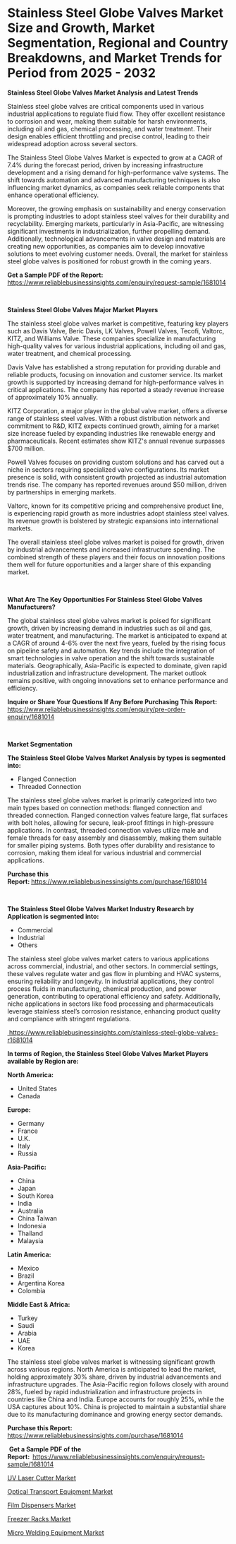 <p><h1>Stainless Steel Globe Valves Market Size and Growth, Market Segmentation, Regional and Country Breakdowns, and Market Trends for Period from 2025 -  2032</h1></p><p><strong>Stainless Steel Globe Valves Market Analysis and Latest Trends</strong></p>
<p><p>Stainless steel globe valves are critical components used in various industrial applications to regulate fluid flow. They offer excellent resistance to corrosion and wear, making them suitable for harsh environments, including oil and gas, chemical processing, and water treatment. Their design enables efficient throttling and precise control, leading to their widespread adoption across several sectors.</p><p>The Stainless Steel Globe Valves Market is expected to grow at a CAGR of 7.4% during the forecast period, driven by increasing infrastructure development and a rising demand for high-performance valve systems. The shift towards automation and advanced manufacturing techniques is also influencing market dynamics, as companies seek reliable components that enhance operational efficiency.</p><p>Moreover, the growing emphasis on sustainability and energy conservation is prompting industries to adopt stainless steel valves for their durability and recyclability. Emerging markets, particularly in Asia-Pacific, are witnessing significant investments in industrialization, further propelling demand. Additionally, technological advancements in valve design and materials are creating new opportunities, as companies aim to develop innovative solutions to meet evolving customer needs. Overall, the market for stainless steel globe valves is positioned for robust growth in the coming years.</p></p>
<p><strong>Get a Sample PDF of the Report:&nbsp;</strong> <a href="https://www.reliablebusinessinsights.com/enquiry/request-sample/1681014?utm_campaign=60&utm_medium=2&utm_source=Github&utm_content=ia&utm_term=10042025&utm_id=stainless-steel-globe-valves">https://www.reliablebusinessinsights.com/enquiry/request-sample/1681014</a></p>
<p>&nbsp;</p>
<p><strong>Stainless Steel Globe Valves Major Market Players</strong></p>
<p><p>The stainless steel globe valves market is competitive, featuring key players such as Davis Valve, Beric Davis, LK Valves, Powell Valves, Tecofi, Valtorc, KITZ, and Williams Valve. These companies specialize in manufacturing high-quality valves for various industrial applications, including oil and gas, water treatment, and chemical processing.</p><p>Davis Valve has established a strong reputation for providing durable and reliable products, focusing on innovation and customer service. Its market growth is supported by increasing demand for high-performance valves in critical applications. The company has reported a steady revenue increase of approximately 10% annually.</p><p>KITZ Corporation, a major player in the global valve market, offers a diverse range of stainless steel valves. With a robust distribution network and commitment to R&D, KITZ expects continued growth, aiming for a market size increase fueled by expanding industries like renewable energy and pharmaceuticals. Recent estimates show KITZ's annual revenue surpasses $700 million.</p><p>Powell Valves focuses on providing custom solutions and has carved out a niche in sectors requiring specialized valve configurations. Its market presence is solid, with consistent growth projected as industrial automation trends rise. The company has reported revenues around $50 million, driven by partnerships in emerging markets.</p><p>Valtorc, known for its competitive pricing and comprehensive product line, is experiencing rapid growth as more industries adopt stainless steel valves. Its revenue growth is bolstered by strategic expansions into international markets.</p><p>The overall stainless steel globe valves market is poised for growth, driven by industrial advancements and increased infrastructure spending. The combined strength of these players and their focus on innovation positions them well for future opportunities and a larger share of this expanding market.</p></p>
<p>&nbsp;</p>
<p><strong>What Are The Key Opportunities For Stainless Steel Globe Valves Manufacturers?</strong></p>
<p><p>The global stainless steel globe valves market is poised for significant growth, driven by increasing demand in industries such as oil and gas, water treatment, and manufacturing. The market is anticipated to expand at a CAGR of around 4-6% over the next five years, fueled by the rising focus on pipeline safety and automation. Key trends include the integration of smart technologies in valve operation and the shift towards sustainable materials. Geographically, Asia-Pacific is expected to dominate, given rapid industrialization and infrastructure development. The market outlook remains positive, with ongoing innovations set to enhance performance and efficiency.</p></p>
<p><strong>Inquire or Share Your Questions If Any Before Purchasing This Report:</strong> <a href="https://www.reliablebusinessinsights.com/enquiry/pre-order-enquiry/1681014?utm_campaign=60&utm_medium=2&utm_source=Github&utm_content=ia&utm_term=10042025&utm_id=stainless-steel-globe-valves">https://www.reliablebusinessinsights.com/enquiry/pre-order-enquiry/1681014</a></p>
<p>&nbsp;</p>
<p><strong>Market Segmentation</strong></p>
<p><strong>The Stainless Steel Globe Valves Market Analysis by types is segmented into:</strong></p>
<p><ul><li>Flanged Connection</li><li>Threaded Connection</li></ul></p>
<p><p>The stainless steel globe valves market is primarily categorized into two main types based on connection methods: flanged connection and threaded connection. Flanged connection valves feature large, flat surfaces with bolt holes, allowing for secure, leak-proof fittings in high-pressure applications. In contrast, threaded connection valves utilize male and female threads for easy assembly and disassembly, making them suitable for smaller piping systems. Both types offer durability and resistance to corrosion, making them ideal for various industrial and commercial applications.</p></p>
<p><strong>Purchase this Report:&nbsp;</strong><a href="https://www.reliablebusinessinsights.com/purchase/1681014?utm_campaign=60&utm_medium=2&utm_source=Github&utm_content=ia&utm_term=10042025&utm_id=stainless-steel-globe-valves">https://www.reliablebusinessinsights.com/purchase/1681014</a></p>
<p>&nbsp;</p>
<p><strong>The Stainless Steel Globe Valves Market Industry Research by Application is segmented into:</strong></p>
<p><ul><li>Commercial</li><li>Industrial</li><li>Others</li></ul></p>
<p><p>The stainless steel globe valves market caters to various applications across commercial, industrial, and other sectors. In commercial settings, these valves regulate water and gas flow in plumbing and HVAC systems, ensuring reliability and longevity. In industrial applications, they control process fluids in manufacturing, chemical production, and power generation, contributing to operational efficiency and safety. Additionally, niche applications in sectors like food processing and pharmaceuticals leverage stainless steel’s corrosion resistance, enhancing product quality and compliance with stringent regulations.</p></p>
<p><a href="https://www.reliablebusinessinsights.com/stainless-steel-globe-valves-r1681014?utm_campaign=60&utm_medium=2&utm_source=Github&utm_content=ia&utm_term=10042025&utm_id=stainless-steel-globe-valves">&nbsp;https://www.reliablebusinessinsights.com/stainless-steel-globe-valves-r1681014</a></p>
<p><strong>In terms of Region, the Stainless Steel Globe Valves Market Players available by Region are:</strong></p>
<p>
    <p> <strong> North America: </strong>
        <ul>
            <li>United States</li>
            <li>Canada</li>
        </ul>
        </p> 
    <p> <strong> Europe: </strong>
        <ul>
            <li>Germany</li>
            <li>France</li>
            <li>U.K.</li>
            <li>Italy</li>
            <li>Russia</li>
        </ul>
        </p> 
    <p> <strong> Asia-Pacific: </strong>
        <ul>
            <li>China</li>
            <li>Japan</li>
            <li>South Korea</li>
            <li>India</li>
            <li>Australia</li>
            <li>China Taiwan</li>
            <li>Indonesia</li>
            <li>Thailand</li>
            <li>Malaysia</li>
        </ul>
        </p> 
    <p> <strong> Latin America: </strong>
        <ul>
            <li>Mexico</li>
            <li>Brazil</li>
            <li>Argentina Korea</li>
            <li>Colombia</li>
        </ul>
        </p> 
    <p> <strong> Middle East & Africa: </strong>
        <ul>
            <li>Turkey</li>
            <li>Saudi</li>
            <li>Arabia</li>
            <li>UAE</li>
            <li>Korea</li>
        </ul>
    </p>
    </p>
<p><p>The stainless steel globe valves market is witnessing significant growth across various regions. North America is anticipated to lead the market, holding approximately 30% share, driven by industrial advancements and infrastructure upgrades. The Asia-Pacific region follows closely with around 28%, fueled by rapid industrialization and infrastructure projects in countries like China and India. Europe accounts for roughly 25%, while the USA captures about 10%. China is projected to maintain a substantial share due to its manufacturing dominance and growing energy sector demands.</p></p>
<p><strong>Purchase this Report: </strong><a href="https://www.reliablebusinessinsights.com/purchase/1681014?utm_campaign=60&utm_medium=2&utm_source=Github&utm_content=ia&utm_term=10042025&utm_id=stainless-steel-globe-valves">https://www.reliablebusinessinsights.com/purchase/1681014</a></p>
<p>&nbsp;<strong>Get a Sample PDF of the Report:&nbsp;&nbsp;</strong><a href="https://www.reliablebusinessinsights.com/enquiry/request-sample/1681014?utm_campaign=60&utm_medium=2&utm_source=Github&utm_content=ia&utm_term=10042025&utm_id=stainless-steel-globe-valves">https://www.reliablebusinessinsights.com/enquiry/request-sample/1681014</a></p>
<p><strong></strong></p>
<p><p><a href="https://github.com/SanjidaKhan901/Market-Research-Report-List-2/blob/main/uv-laser-cutter-market.md?utm_campaign=60&utm_medium=2&utm_source=Github&utm_content=ia&utm_term=10042025&utm_id=stainless-steel-globe-valves">UV Laser Cutter Market</a></p><p><a href="https://github.com/tamvrosiya/Market-Research-Report-List-7/blob/main/optical-transport-equipment-market.md?utm_campaign=60&utm_medium=2&utm_source=Github&utm_content=ia&utm_term=10042025&utm_id=stainless-steel-globe-valves">Optical Transport Equipment Market</a></p><p><a href="https://github.com/AngelaWalsh696/Market-Research-Report-List-2/blob/main/film-dispensers-market.md?utm_campaign=60&utm_medium=2&utm_source=Github&utm_content=ia&utm_term=10042025&utm_id=stainless-steel-globe-valves">Film Dispensers Market</a></p><p><a href="https://github.com/cheryjhonson/Market-Research-Report-List-1/blob/main/freezer-racks-market.md?utm_campaign=60&utm_medium=2&utm_source=Github&utm_content=ia&utm_term=10042025&utm_id=stainless-steel-globe-valves">Freezer Racks Market</a></p><p><a href="https://github.com/pizolina/Market-Research-Report-List-7/blob/main/micro-welding-equipment-market.md?utm_campaign=60&utm_medium=2&utm_source=Github&utm_content=ia&utm_term=10042025&utm_id=stainless-steel-globe-valves">Micro Welding Equipment Market</a></p></p>